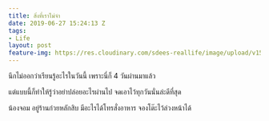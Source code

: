 ```yaml
---
title: สิ่งที่เราไม่จำ
date: 2019-06-27 15:24:13 Z
tags:
- Life
layout: post
feature-img: https://res.cloudinary.com/sdees-reallife/image/upload/v1555658919/sample_feature_img.png
---
```


นึกไม่ออกว่าเรียนรู้อะไรในวันนี้ เพราะนี่ก็ 4 วันผ่านมาแล้ว

แต่แบบนี้ก็ทำให้รู้ว่าอย่าปล่อยอะไรผ่านไป จดเอาไว้ทุกวันนั่นล่ะดีที่สุด

<i class="fa fa-child" style="color:plum"></i>

น้องจอม อยู่ร้านก๋วยหลักสิบ มีอะไรได้โทรสั่งอาหาร จองโต๊ะไว้ล่วงหน้าได้
